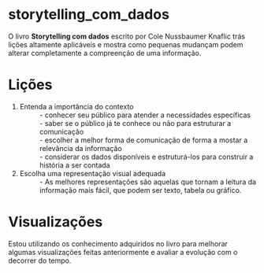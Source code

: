 # storytelling_com_dados
O livro <b>Storytelling com dados</b> escrito por Cole Nussbaumer Knaflic trás lições altamente aplicáveis e mostra como pequenas mudançam podem alterar completamente a compreenção de uma informação.

<h1>Lições</h1>
<ol>
  <li>Entenda a importância do contexto</li>
    <dd>- conhecer seu público para atender a necessidades específicas</dd>
    <dd>- saber se o público já te conhece ou não para estruturar a comunicação</dd>
    <dd>- escolher a melhor forma de comunicação de forma a mostar a relevância da informação</dd>
    <dd>- considerar os dados disponíveis e estruturá-los para construir a história a ser contada</dd>
  <li>Escolha uma representação visual adequada
    <dd>- As melhores representações são aquelas que tornam a leitura da informação mais fácil, que podem ser texto, tabela ou gráfico.
</ol>
  
  <h1>Visualizações</h1>
    <p>Estou utilizando os conhecimento adquiridos no livro para melhorar algumas visualizações feitas anteriormente e avaliar a evolução com o decorrer do tempo.
  
